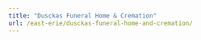 ```yaml
---
title: "Dusckas Funeral Home & Cremation"
url: /east-erie/dusckas-funeral-home-and-cremation/
---
```

